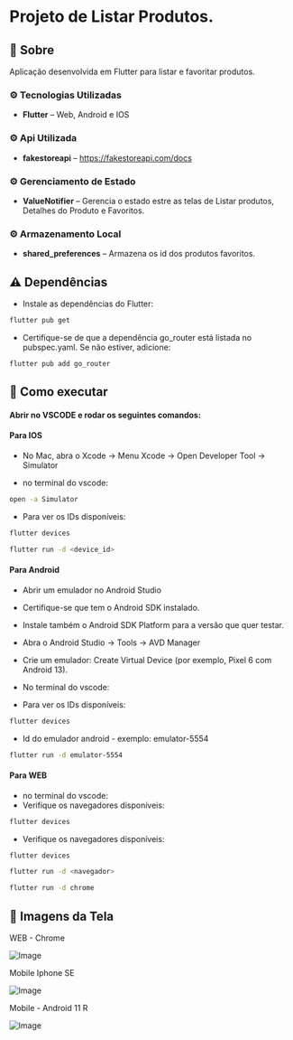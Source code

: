 # Projeto de Listar Produtos.
## 📌 Sobre

Aplicação desenvolvida em Flutter para listar e favoritar produtos.

### ⚙️ Tecnologias Utilizadas
- **Flutter** –  Web, Android e IOS

### ⚙️ Api Utilizada
- **fakestoreapi** –  https://fakestoreapi.com/docs

### ⚙️ Gerenciamento de Estado
- **ValueNotifier** –  Gerencia o estado estre as telas de Listar produtos, Detalhes do Produto e Favoritos.

### ⚙️ Armazenamento Local
- **shared_preferences** –  Armazena os id dos produtos favoritos.


## ⚠️ Dependências

- Instale as dependências do Flutter:
```bash
flutter pub get
``` 

- Certifique-se de que a dependência go_router está listada no pubspec.yaml. Se não estiver, adicione:
```bash
flutter pub add go_router
``` 

## 🚀 Como executar

#### Abrir no VSCODE e rodar os seguintes comandos:

#### Para IOS 

- No Mac, abra o Xcode → Menu Xcode → Open Developer Tool → Simulator

- no terminal do vscode:
```bash
open -a Simulator
```
- Para ver os IDs disponíveis:
```bash
flutter devices
```

```bash
flutter run -d <device_id>
```

#### Para Android

- Abrir um emulador no Android Studio
- Certifique-se que tem o Android SDK instalado.
- Instale também o Android SDK Platform para a versão que quer testar.
- Abra o Android Studio → Tools → AVD Manager
- Crie um emulador: Create Virtual Device (por exemplo, Pixel 6 com Android 13).

- No terminal do vscode:
- Para ver os IDs disponíveis:
```bash
flutter devices
```

- Id do emulador android - exemplo: emulator-5554
```bash
flutter run -d emulator-5554
```

#### Para WEB
- no terminal do vscode:
- Verifique os navegadores disponíveis:
```bash
flutter devices
```

- Verifique os navegadores disponíveis:

```bash
flutter devices
```

```bash
flutter run -d <navegador>
```

```bash
flutter run -d chrome
```

## 📸 Imagens da Tela

WEB - Chrome


![Image](https://github.com/user-attachments/assets/a7a85034-b4ac-4335-85d1-53cbf7236982)

Mobile Iphone SE


![Image](https://github.com/user-attachments/assets/2f254989-a60a-424b-adf3-64b20a75f16e)

Mobile  - Android 11 R


![Image](https://github.com/user-attachments/assets/55d30e6d-8de8-4f29-a3e8-04d060816c2f)

